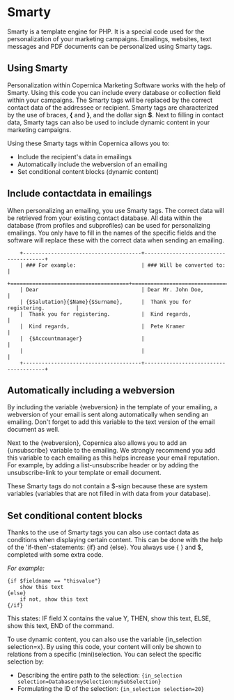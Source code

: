 # Smarty

Smarty is a template engine for PHP. It is a special code used for the
personalization of your marketing campaigns. Emailings, websites, text
messages and PDF documents can be personalized using Smarty tags.

Using Smarty
------------

Personalization within Copernica Marketing Software works with the help
of Smarty. Using this code you can include every database or collection
field within your campaigns. The Smarty tags will be replaced by the
correct contact data of the addressee or recipient. Smarty tags are
characterized by the use of braces, **{** and **}**, and the dollar sign
**$**. Next to filling in contact data, Smarty tags can also be used to
include dynamic content in your marketing campaigns.

Using these Smarty tags within Copernica allows you to:

-   Include the recipient's data in emailings
-   Automatically include the webversion of an emailing
-   Set conditional content blocks (dynamic content)

Include contactdata in emailings
--------------------------------

When personalizing an emailing, you use Smarty tags. The correct data
will be retrieved from your existing contact database. All data within
the database (from profiles and subprofiles) can be used for
personalizing emailings. You only have to fill in the names of the
specific fields and the software will replace these with the correct
data when sending an emailing.

        +--------------------------------------+--------------------------------------+
        | ### For example:                     | ### Will be converted to:            |
        +======================================+======================================+
        | Dear                                 | Dear Mr. John Doe,                   |
        | {$Salutation}{$Name}{$Surname},      |  Thank you for registering.          |
        |  Thank you for registering.          |  Kind regards,                       |
        |  Kind regards,                       |  Pete Kramer                         |
        |  {$Accountmanager}                   |                                      |
        |                                      |                                      |
        +--------------------------------------+--------------------------------------+

Automatically including a webversion
------------------------------------

By including the variable {webversion} in the template of your emailing,
a webversion of your email is sent along automatically when sending an
emailing. Don't forget to add this variable to the text version of the
email document as well.

Next to the {webversion}, Copernica also allows you to add an
{unsubscribe} variable to the emailing. We strongly recommend you add
this variable to each emailing as this helps increase your email
reputation. For example, by adding a list-unsubscribe header or by
adding the unsubscribe-link to your template or email document.

These Smarty tags do not contain a \$-sign because these are system
variables (variables that are not filled in with data from your
database).

Set conditional content blocks
------------------------------

Thanks to the use of Smarty tags you can also use contact data as
conditions when displaying certain content. This can be done with the
help of the 'if-then'-statements: {if} and {else}. You always use { }
and $, completed with some extra code.

*For example:*
```
{if $fieldname == "thisvalue"}
    show this text
{else}
    if not, show this text
{/if}
```

This states: IF field X contains the value Y, THEN, show this text,
ELSE, show this text, END of the command.

To use dynamic content, you can also use the variable {in_selection
selection=x}. By using this code, your content will only be shown to
relations from a specific (mini)selection. You can select the specific
selection by:

-   Describing the entire path to the selection: 
    `{in_selection selection=Database:mySelection:mySubSelection}`
-   Formulating the ID of the selection: `{in_selection selection=20}`

